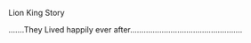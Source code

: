 Lion King Story

.......They Lived happily ever after..................................................
